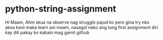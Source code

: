 # python-string-assignment
Hi Maam, Ahm skua na observe nag struggle pajud ko pero gina try nko akoa best maka learn ani
maam, nasagol nako ang tung first assignment diri kay dili pakay ko kabalo mag gamit github 
